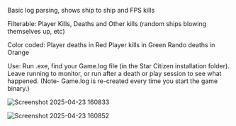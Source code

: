 Basic log parsing, shows ship to ship and FPS kills

Filterable: Player Kills, Deaths and Other kills (random ships blowing themselves up, etc)

Color coded:
Player deaths in Red
Player kills in Green
Rando deaths in Orange


Use: Run .exe, find your Game.log file (in the Star Citizen installation folder). Leave running to monitor, or run after a death or play session to see what happened. (Note- Game.log is re-created every time you start the game binary.)

![Screenshot 2025-04-23 160833](https://github.com/user-attachments/assets/d0c741d2-b1ad-4a2f-9174-194e62acb747)

![Screenshot 2025-04-23 160852](https://github.com/user-attachments/assets/58b1484b-0327-423a-8d56-54894fcbefa2)

